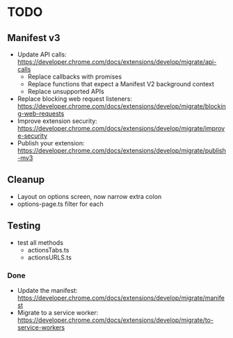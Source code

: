 # TODO

## Manifest v3

- Update API calls: https://developer.chrome.com/docs/extensions/develop/migrate/api-calls
  - Replace callbacks with promises
  - Replace functions that expect a Manifest V2 background context
  - Replace unsupported APIs
- Replace blocking web request listeners: https://developer.chrome.com/docs/extensions/develop/migrate/blocking-web-requests
- Improve extension security: https://developer.chrome.com/docs/extensions/develop/migrate/improve-security
- Publish your extension: https://developer.chrome.com/docs/extensions/develop/migrate/publish-mv3

## Cleanup

- Layout on options screen, now narrow extra colon
- options-page.ts filter for each

## Testing

- test all methods
  - actionsTabs.ts
  - actionsURLS.ts

### Done

- Update the manifest: https://developer.chrome.com/docs/extensions/develop/migrate/manifest
- Migrate to a service worker: https://developer.chrome.com/docs/extensions/develop/migrate/to-service-workers
